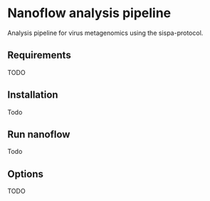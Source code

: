# Nanoflow analysis pipeline

Analysis pipeline for virus metagenomics using the sispa-protocol.

## Requirements

TODO

## Installation

Todo

## Run nanoflow 

Todo

## Options

TODO
